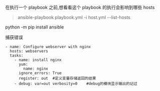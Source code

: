 在执行一个 playbook 之前,想看看这个 playbook 的执行会影响到哪些 hosts
> ansible-playbook playbook.yml -i host.yml --list-hosts



python -m pip install ansible




捕获错误

```
- name: Configure webserver with nginx
  hosts: webservers
  tasks:
    - name: install nginx
      yum: 
        name: nginx
      ignore_errors: True
      register: out  #定义变量存储返回的结果
    - debug: var=out verbosity=0    #debug的模块显示输出的记过
```




